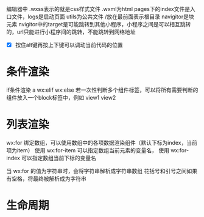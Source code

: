 编辑器中
.wxss表示的就是css样式文件
.wxml为html
pages下的index文件是入口文件，logs是启动页面
utils为公共文件
/放在最前面表示根目录
navigitor是块元素
nvigitor中的target是可能跳转到其他小程序，小程序之间是可以相互跳转的，url只能进行小程序间的跳转，不能跳转到网络地址

- [x] 按住alt键再按上下键可以调动当前代码的位置

# 条件渲染
if条件渲染 <View wx:if="{{true}}">a</View> wx:elif  wx:else
若一次性判断多个组件标签，可以将所有需要判断的组件放入一个block标签中，例如
<block wx:if = "{{true}}">
  <view> view1 </view>
  <view> view2 </view>
</block> 

# 列表渲染
wx:for  绑定数组，可以使用数组中的各项数据渲染组件（默认下标为index，当前项为item）
使用 wx:for-item 可以指定数组当前元素的变量名，
使用 wx:for-index 可以指定数组当前下标的变量名

当 wx:for 的值为字符串时，会将字符串解析成字符串数组
 花括号和引号之间如果有空格，将最终被解析成为字符串


# 生命周期